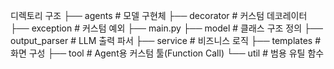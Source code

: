 디렉토리 구조
├── agents  # 모델 구현체
├── decorator # 커스텀 데코레이터
├── exception # 커스텀 예외
├── main.py 
├── model # 클래스 구조 정의
├── output_parser # LLM 출력 파서
├── service # 비즈니스 로직
├── templates # 화면 구성
├── tool # Agent용 커스텀 툴(Function Call)
└── util # 범용 유틸 함수